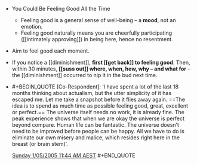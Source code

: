 - You Could Be Feeling Good All the Time
	- Feeling good is a general sense of well-being – a **mood**, not an emotion.
	- Feeling good naturally means you are cheerfully participating ([[intimately approving]]) in being here, hence no resentment.
- Aim to feel good each moment.
- If you notice a [[diminishment]], **first [[get back]] to feeling good**. Then, within 30 minutes, **[[suss out]] where, when, how, why – and what for** – the [[diminishment]] occurred to nip it in the bud next time.
- #+BEGIN_QUOTE
  [Co-Respondent]: ‘I have spent a lot of the last 18 months thinking about actualism, but the utter simplicity of it has escaped me. Let me take a snapshot before it flies away again. ==The idea is to spend as much time as possible feeling good, great, excellent or perfect.== The universe itself needs no work, it is already fine. The peak experience shows that when we are okay the universe is perfect beyond compare. Human life can be fantastic. The universe doesn’t need to be improved before people can be happy. All we have to do is eliminate our own misery and malice, which resides right here in the breast (or brain stem)’. 
  
  [Sunday 1/05/2005 11:44 AM AEST](https://actualfreedom.com.au/richard/selectedcorrespondence/sc-method5.htm)
  #+END_QUOTE